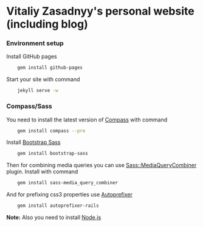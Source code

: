 Vitaliy Zasadnyy's personal website (including blog)
=============

### Environment setup

Install GitHub pages
```bash
	gem install github-pages
```

Start your site with command
```bash
    jekyll serve -w
```

### Compass/Sass
You need to install the latest version of [Compass](http://compass-style.org/) with command
```bash
	gem install compass --pre
```

Install [Bootstrap Sass](https://github.com/twbs/bootstrap-sass)
```bash
	gem install bootstrap-sass
```

Then for combining media queries you can use [Sass::MediaQueryCombiner](https://github.com/aaronjensen/sass-media_query_combiner) plugin. Install with command
```bash
	gem install sass-media_query_combiner
```

And for prefixing css3 properties use [Autoprefixer](https://github.com/ai/autoprefixer)
```bash
	gem install autoprefixer-rails
```

**Note:** Also you need to install [Node.js](http://nodejs.org/download/)
